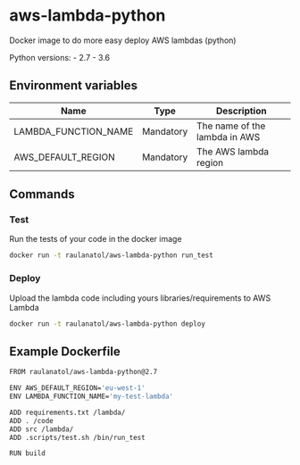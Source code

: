 # aws-lambda-python

Docker image to do more easy deploy AWS lambdas (python)

Python versions:
    - 2.7
    - 3.6

## Environment variables

| Name | Type | Description |
| ---- | ---- | ----------- |
| LAMBDA_FUNCTION_NAME | Mandatory | The name of the lambda in AWS |
| AWS_DEFAULT_REGION | Mandatory | The AWS lambda region |

## Commands

### Test

Run the tests of your code in the docker image

```bash
docker run -t raulanatol/aws-lambda-python run_test
```

### Deploy

Upload the lambda code including yours libraries/requirements to AWS Lambda

```bash
docker run -t raulanatol/aws-lambda-python deploy
```

## Example Dockerfile

```bash
FROM raulanatol/aws-lambda-python@2.7

ENV AWS_DEFAULT_REGION='eu-west-1'
ENV LAMBDA_FUNCTION_NAME='my-test-lambda'

ADD requirements.txt /lambda/
ADD . /code
ADD src /lambda/
ADD .scripts/test.sh /bin/run_test

RUN build
```